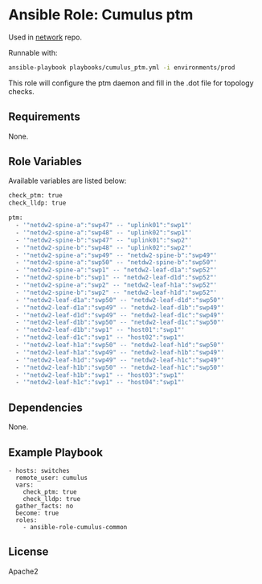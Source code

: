 # Ansible Role: Cumulus ptm

Used in [network](https://github.com/naturalis/network/) repo.

Runnable with:
```bash
ansible-playbook playbooks/cumulus_ptm.yml -i environments/prod
```

This role will configure the ptm daemon and fill in the .dot file for topology checks.

## Requirements

None.

## Role Variables

Available variables are listed below:
```bash
check_ptm: true
check_lldp: true

ptm:
  - '"netdw2-spine-a":"swp47" -- "uplink01":"swp1"'
  - '"netdw2-spine-a":"swp48" -- "uplink02":"swp1"'
  - '"netdw2-spine-b":"swp47" -- "uplink01":"swp2"'
  - '"netdw2-spine-b":"swp48" -- "uplink02":"swp2"'
  - '"netdw2-spine-a":"swp49" -- "netdw2-spine-b":"swp49"'
  - '"netdw2-spine-a":"swp50" -- "netdw2-spine-b":"swp50"'
  - '"netdw2-spine-a":"swp1" -- "netdw2-leaf-d1a":"swp52"'
  - '"netdw2-spine-b":"swp1" -- "netdw2-leaf-d1d":"swp52"'
  - '"netdw2-spine-a":"swp2" -- "netdw2-leaf-h1a":"swp52"'
  - '"netdw2-spine-b":"swp2" -- "netdw2-leaf-h1d":"swp52"'
  - '"netdw2-leaf-d1a":"swp50" -- "netdw2-leaf-d1d":"swp50"'
  - '"netdw2-leaf-d1a":"swp49" -- "netdw2-leaf-d1b":"swp49"'
  - '"netdw2-leaf-d1d":"swp49" -- "netdw2-leaf-d1c":"swp49"'
  - '"netdw2-leaf-d1b":"swp50" -- "netdw2-leaf-d1c":"swp50"'
  - '"netdw2-leaf-d1b":"swp1" -- "host01":"swp1"'
  - '"netdw2-leaf-d1c":"swp1" -- "host02":"swp1"'
  - '"netdw2-leaf-h1a":"swp50" -- "netdw2-leaf-h1d":"swp50"'
  - '"netdw2-leaf-h1a":"swp49" -- "netdw2-leaf-h1b":"swp49"'
  - '"netdw2-leaf-h1d":"swp49" -- "netdw2-leaf-h1c":"swp49"'
  - '"netdw2-leaf-h1b":"swp50" -- "netdw2-leaf-h1c":"swp50"'
  - '"netdw2-leaf-h1b":"swp1" -- "host03":"swp1"'
  - '"netdw2-leaf-h1c":"swp1" -- "host04":"swp1"'
```

## Dependencies

None.

## Example Playbook


    - hosts: switches
      remote_user: cumulus
      vars:
        check_ptm: true
        check_lldp: true
      gather_facts: no
      become: true
      roles:
        - ansible-role-cumulus-common

## License

Apache2

